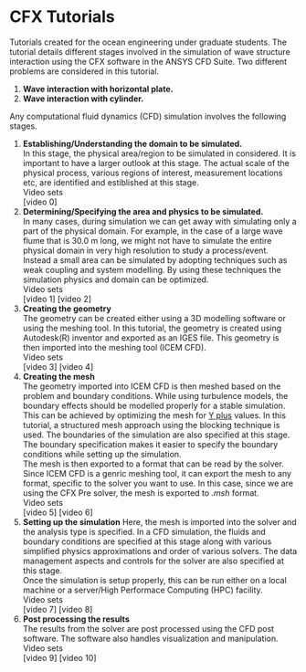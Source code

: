 # CFX Tutorials
 Tutorials created for the ocean engineering under graduate students. The tutorial details different stages involved in the simulation of wave structure interaction using the CFX software in the ANSYS CFD Suite. Two different problems are considered in this tutorial.
1. **Wave interaction with horizontal plate.**
2. **Wave interaction with cylinder.**

Any computational fluid dynamics (CFD) simulation involves the following stages.  

1. **Establishing/Understanding the domain to be simulated.**  
In this stage, the physical area/region to be simulated in considered. It is important to have a larger outlook at this stage. The actual scale of the physical process, various regions of interest, measurement locations etc, are identified and estiblished at this stage.<br />
Video sets  
[video 0]
2. **Determining/Specifying the area and physics to be simulated.**  
In many cases, during simulation we can get away with simulating only a part of the physical domain. For example, in the case of a large wave flume that is 30.0 m long, we might not have to simulate the entire physical domain in very high resolution to study a process/event. Instead a small area can be simulated by adopting techniques such as weak coupling and system modelling. By using these techniques the simulation physics and domain can be optimized.<br /> 
Video sets  
[video 1]
[video 2]
3. **Creating the geometry**  
The geometry can be created either using a 3D modelling software or using the meshing tool. In this tutorial, the geometry is created using Autodesk(R) inventor and exported as an IGES file. This geometry is then imported into the meshing tool (ICEM CFD).<br />
Video sets  
[video 3]
[video 4]
4. **Creating the mesh**  
The geometry imported into ICEM CFD is then meshed based on the problem and boundary conditions. While using turbulence models, the boundary effects should be modelled properly for a stable simulation. This can be achieved by optimizing the mesh for [Y plus](https://www.computationalfluiddynamics.com.au/tips-tricks-turbulence-wall-functions-and-y-requirements/#:~:text=The%20y%2B%20value%20is%20a,are%20within%20a%20certain%20range.) values. In this tutorial, a structured mesh approach using the blocking technique is used. The boundaries of the simulation are also specified at this stage. The boundary specification makes it easier to specify the boundary conditions while setting up the simulation.  
The mesh is then exported to a format that can be read by the solver. Since ICEM CFD is a genric meshing tool, it can export the mesh to any format, specific to the solver you want to use. In this case, since we are using the CFX Pre solver, the mesh is exported to *.msh* format.<br />
Video sets  
[video 5]
[video 6]
5. **Setting up the simulation**
Here, the mesh is imported into the solver and the analysis type is specified. In a CFD simulation, the fluids and boundary conditions are specified at this stage along with various simplified physics approximations and order of various solvers. The data management aspects and controls for the solver are also specified at this stage.  
Once the simulation is setup properly, this can be run either on a local machine or a server/High Performace Computing (HPC) facility.<br />
Video sets  
[video 7]
[video 8]
6. **Post processing the results**  
The results from the solver are post processed using the CFD post software. The software also handles visualization and manipulation.<br />
Video sets  
[video 9]
[video 10]